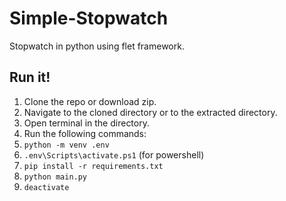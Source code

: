 # Simple-Stopwatch
Stopwatch in python using flet framework.

## Run it!
1. Clone the repo or download zip.
2. Navigate to the cloned directory or to the extracted directory.
3. Open terminal in the directory.
4. Run the following commands:
5. `python -m venv .env`
6. `.env\Scripts\activate.ps1` (for powershell)
7. `pip install -r requirements.txt`
8. `python main.py`
9. `deactivate`
